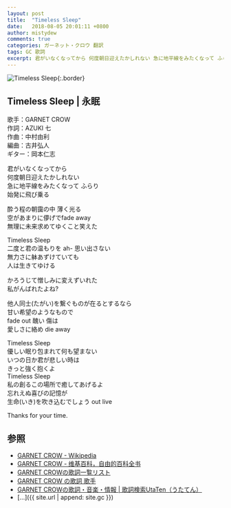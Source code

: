 ```yaml
---
layout: post
title:  "Timeless Sleep"
date:   2018-08-05 20:01:11 +0800
author: mistydew
comments: true
categories: ガーネット・クロウ 翻訳
tags: GC 歌詞
excerpt: 君がいなくなってから 何度朝日迎えたかしれない 急に地平線をみたくなって ふらり 始発に飛び乗る
---
```

![Timeless Sleep](https://raw.githubusercontent.com/mistydew/gc2/master/cover/single/SG09_Timeless%20Sleep.jpg){:.border}

## Timeless Sleep | 永眠

歌手：GARNET CROW<br>
作詞：AZUKI 七<br>
作曲：中村由利<br>
編曲：古井弘人<br>
ギター：岡本仁志

君がいなくなってから<br>
何度朝日迎えたかしれない<br>
急に地平線をみたくなって ふらり<br>
始発に飛び乗る

酔う程の朝靄の中 薄く光る<br>
空があまりに儚げでfade away<br>
無理に未来求めてゆくこと笑えた

Timeless Sleep<br>
二度と君の温もりを ah- 思い出さない<br>
無力さに躰あずけていても<br>
人は生きてゆける

かろうじて憎しみに変えずいれた<br>
私がんばれたよね?

他人同士(たがい)を繋ぐものが在るとするなら<br>
甘い希望のようなもので<br>
fade out 醜い 傷は<br>
愛しさに絡め die away

Timeless Sleep<br>
優しい眠り包まれて何も望まない<br>
いつの日か君が悲しい時は<br>
きっと強く抱くよ<br>
Timeless Sleep<br>
私の創るこの場所で癒してあげるよ<br>
忘れえぬ喜びの記憶が<br>
生命(いき)を吹き込むでしょう out live

Thanks for your time.

## 参照
* [GARNET CROW - Wikipedia](https://ja.wikipedia.org/wiki/GARNET_CROW)
* [GARNET CROW - 维基百科，自由的百科全书](https://zh.wikipedia.org/wiki/GARNET_CROW)
* [GARNET CROWの歌詞一覧リスト](https://www.uta-net.com/artist/344)
* [GARNET CROW の歌詞 歌手](http://www.kasi-time.com/subcat-uta-167-1.html)
* [GARNET CROWの歌詞・音楽・情報 \| 歌詞検索UtaTen（うたてん）](https://utaten.com/artist/GARNET+CROW)
* [...]({{ site.url | append: site.gc }})
